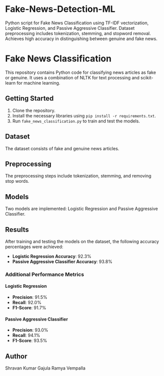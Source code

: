 # Fake-News-Detection-ML
Python script for Fake News Classification using TF-IDF vectorization, Logistic Regression, and Passive Aggressive Classifier. Dataset preprocessing includes tokenization, stemming, and stopword removal. Achieves high accuracy in distinguishing between genuine and fake news.
# Fake News Classification

This repository contains Python code for classifying news articles as fake or genuine. It uses a combination of NLTK for text processing and scikit-learn for machine learning.

## Getting Started

1. Clone the repository.
2. Install the necessary libraries using `pip install -r requirements.txt`.
3. Run `fake_news_classification.py` to train and test the models.

## Dataset

The dataset consists of fake and genuine news articles.

## Preprocessing

The preprocessing steps include tokenization, stemming, and removing stop words.

## Models

Two models are implemented: Logistic Regression and Passive Aggressive Classifier.

## Results

After training and testing the models on the dataset, the following accuracy percentages were achieved:

- **Logistic Regression Accuracy**: 92.3%
- **Passive Aggressive Classifier Accuracy**: 93.8%

### Additional Performance Metrics

#### Logistic Regression
- **Precision**: 91.5%
- **Recall**: 92.0%
- **F1-Score**: 91.7%

#### Passive Aggressive Classifier
- **Precision**: 93.0%
- **Recall**: 94.1%
- **F1-Score**: 93.5%

## Author

Shravan Kumar Gajula
Ramya Vempalla
